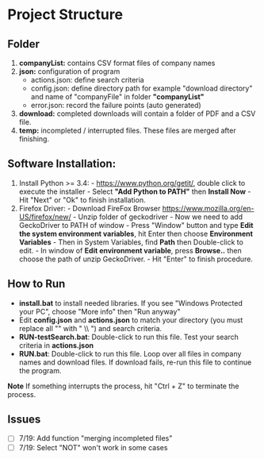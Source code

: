 # Project Structure
## Folder
 1. __companyList:__ contains CSV format files of company names
 2. __json:__ configuration of program
    - actions.json: define search criteria
    - config.json: define directory path for example "download directory" and name of "companyFile" in folder __"companyList"__
    - error.json: record the failure points (auto generated)
 3. __download:__ completed downloads will contain a folder of PDF and a CSV file.   
 4. __temp:__ incompleted / interrupted files. These files are merged after finishing.

## Software Installation:
  1. Install Python >= 3.4:
    - https://www.python.org/getit/, double click to execute the installer
    - Select __"Add Python to PATH"__ then __Install Now__
    - Hit "Next" or "Ok" to finish installation.
  2. Firefox Driver:
    - Download FireFox Browser https://www.mozilla.org/en-US/firefox/new/
    - Unzip folder of geckodriver
    - Now we need to add GeckoDriver to PATH of window
    - Press "Window" button and type __Edit the system environment variables__, hit Enter then choose __Environment Variables__
    - Then in System Variables, find __Path__ then Double-click to edit.
    - In window of __Edit environment variable__, press __Browse..__ then choose the path of unzip GeckoDriver.
    - Hit "Enter" to finish procedure.

## How to Run
- __install.bat__ to install needed libraries. If you see "Windows Protected your PC", choose "More info" then "Run anyway"
- Edit __config.json__ and __actions.json__ to match your directory (you must replace all "\" with " \\\ ") and search criteria.
- __RUN-testSearch.bat__: Double-click to run this file. Test your search criteria in __actions.json__
- __RUN.bat__: Double-click to run this file. Loop over all files in company names and download files. If download fails, re-run this file to continue the program.

__Note__ If something interrupts the process, hit "Ctrl + Z" to terminate the process.

## Issues
- [ ] 7/19: Add function "merging incompleted files"
- [ ] 7/19: Select "NOT" won't work in some cases
